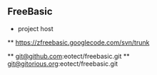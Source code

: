 FreeBasic
---------

* project host

** https://zfreebasic.googlecode.com/svn/trunk

** git@github.com:eotect/freebasic.git
** git@gitorious.org:eotect/freebasic.git


